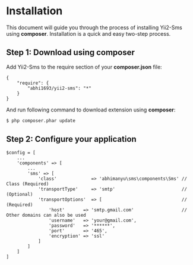 Installation
============

This document will guide you through the process of installing Yii2-Sms using **composer**. Installation is a quick and
easy two-step process.


Step 1: Download using composer
-------------------------------

Add Yii2-Sms to the require section of your **composer.json** file:

```
{
    "require": {
        "abhi1693/yii2-sms": "*"
    }
}
```

And run following command to download extension using **composer**:

```bash
$ php composer.phar update
```

Step 2: Configure your application
----------------------------------

```
$config = [
    ...
    'components' => [
        ...
        'sms' => [
            'class'             => 'abhimanyu\sms\components\Sms' // Class (Required)
            'transportType'     => 'smtp'                         // (Optional)
            'transportOptions'  => [                              // (Required)
                'host'       => 'smtp.gmail.com'                  // Other domains can also be used
                'username'   => 'your@gmail.com',
                'password'   => '******',
                'port'       => '465',
                'encryption' => 'ssl'
            ]
        ]
    ]
]
```